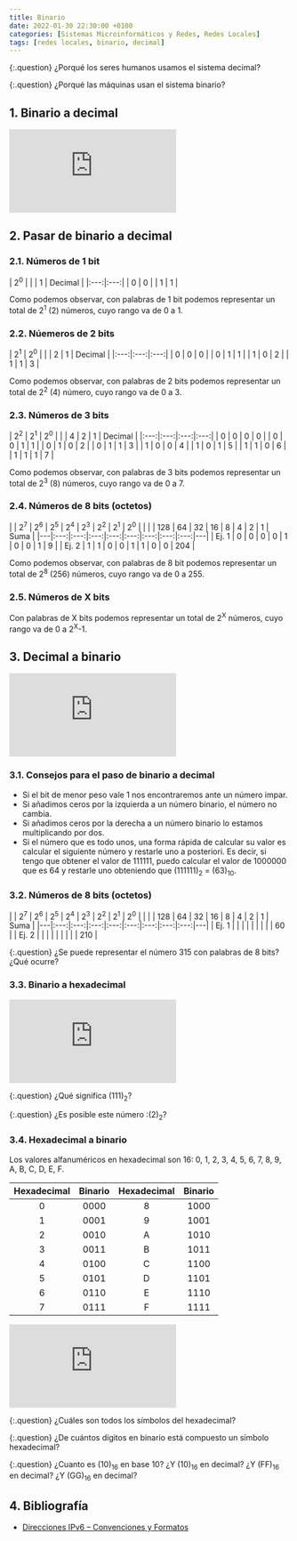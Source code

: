 ```yaml
---
title: Binario
date: 2022-01-30 22:30:00 +0100
categories: [Sistemas Microinformáticos y Redes, Redes Locales]
tags: [redes locales, binario, decimal]
---
```


{:.question}
¿Porqué los seres humanos usamos el sistema decimal?

{:.question}
¿Porqué las máquinas usan el sistema binario?


## 1. Binario a decimal

<iframe src="https://www.youtube.com/embed/3HRu7BvuSIQ" title="YouTube video player" frameborder="0" allow="accelerometer; autoplay; clipboard-write; encrypted-media; gyroscope; picture-in-picture" allowfullscreen></iframe>

## 2. Pasar de binario a decimal

### 2.1. Números de 1 bit

| 2<sup>0</sup> |  |
| 1 | Decimal |
|:---:|:---:|
| 0 | 0 |
| 1 | 1 |

Como podemos observar, con palabras de 1 bit podemos representar un total de 2<sup>1</sup> (2) números, cuyo rango va de 0 a 1.

### 2.2. Núemeros de 2 bits

| 2<sup>1</sup> | 2<sup>0</sup> |  |
| 2 | 1 | Decimal |
|:---:|:---:|:---:|
| 0 | 0 | 0 |
| 0 | 1 | 1 |
| 1 | 0 | 2 |
| 1 | 1 | 3 |

Como podemos observar, con palabras de 2 bits podemos representar un total de 2<sup>2</sup> (4) número, cuyo rango va de 0 a 3.

### 2.3. Números de 3 bits

| 2<sup>2</sup> | 2<sup>1</sup> | 2<sup>0</sup> |  |
| 4 | 2 | 1 | Decimal |
|:---:|:---:|:---:|:---:|
| 0 | 0 | 0 | 0 |
| 0 | 0 | 1 | 1 |
| 0 | 1 | 0 | 2 |
| 0 | 1 | 1 | 3 |
| 1 | 0 | 0 | 4 |
| 1 | 0 | 1 | 5 |
| 1 | 1 | 0 | 6 |
| 1 | 1 | 1 | 7 |

Como podemos observar, con palabras de 3 bits podemos representar un total de 2<sup>3</sup> (8) números, cuyo rango va de 0 a 7.

### 2.4. Números de 8 bits (octetos)

|   | 2<sup>7</sup> | 2<sup>6</sup> | 2<sup>5</sup> | 2<sup>4</sup> | 2<sup>3</sup> | 2<sup>2</sup> | 2<sup>1</sup> | 2<sup>0</sup> |   |
|   | 128 | 64 | 32 | 16 | 8 | 4 | 2 | 1 | Suma |
|---|:---:|:---:|:---:|:---:|:---:|:---:|:---:|:---:|---|
| Ej. 1 | 0 | 0 | 0 | 0 | 1 | 0 | 0 | 1 | 9 |
| Ej. 2 | 1 | 1 | 0 | 0 | 1 | 1 | 0 | 0 | 204 |

Como podemos observar, con palabras de 8 bit podemos representar un total de 2<sup>8</sup> (256) números, cuyo rango va de 0 a 255.

### 2.5. Números de X bits

Con palabras de X bits podemos representar un total de 2<sup>X</sup> números, cuyo rango va de 0 a 2<sup>X</sup>-1.

## 3. Decimal a binario

<iframe src="https://www.youtube.com/embed/IpxNHH88HRU" title="YouTube video player" frameborder="0" allow="accelerometer; autoplay; clipboard-write; encrypted-media; gyroscope; picture-in-picture" allowfullscreen></iframe>

### 3.1. Consejos para el paso de binario a decimal

- Si el bit de menor peso vale 1 nos encontraremos ante un número impar.
- Si añadimos ceros por la izquierda a un número binario, el número no cambia.
- Si añadimos ceros por la derecha a un número binario lo estamos multiplicando por dos.
- Si el número que es todo unos, una forma rápida de calcular su valor es calcular el siguiente número y restarle uno a posteriori. Es decir, si tengo que obtener el valor de 111111, puedo calcular el valor de 1000000 que es 64 y restarle uno obteniendo que (111111)<sub>2</sub> = (63)<sub>10</sub>.

### 3.2. Números de 8 bits (octetos)

|   | 2<sup>7</sup> | 2<sup>6</sup> | 2<sup>5</sup> | 2<sup>4</sup> | 2<sup>3</sup> | 2<sup>2</sup> | 2<sup>1</sup> | 2<sup>0</sup> |   |
|   | 128 | 64 | 32 | 16 | 8 | 4 | 2 | 1 | Suma |
|---|:---:|:---:|:---:|:---:|:---:|:---:|:---:|:---:|---|
| Ej. 1 |   |   |   |   |   |   |   |   | 60 |
| Ej. 2 |   |   |   |   |   |   |   |   | 210 |

{:.question}
¿Se puede representar el número 315 con palabras de 8 bits? ¿Qué ocurre?


### 3.3. Binario a hexadecimal

<iframe src="https://www.youtube.com/embed/uQaLpYDCkAA" title="YouTube video player" frameborder="0" allow="accelerometer; autoplay; clipboard-write; encrypted-media; gyroscope; picture-in-picture" allowfullscreen></iframe>

{:.question}
¿Qué significa (111)<sub>2</sub>?

{:.question}
¿Es posible este número :(2)<sub>2</sub>?


### 3.4. Hexadecimal a binario

Los valores alfanuméricos en hexadecimal son 16: 0, 1, 2, 3, 4, 5, 6, 7, 8, 9, A, B, C, D, E, F.

| Hexadecimal | Binario | Hexadecimal | Binario |
|:---:|:------:|:---:|:------:|
| 0   | 0000   | 8   | 1000   |
| 1   | 0001   | 9   | 1001   |
| 2   | 0010   | A   | 1010   |
| 3   | 0011   | B   | 1011   |
| 4   | 0100   | C   | 1100   |
| 5   | 0101   | D   | 1101   |
| 6   | 0110   | E   | 1110   |
| 7   | 0111   | F   | 1111   |


<iframe src="https://www.youtube.com/embed/Wx9X14aVfMg" title="YouTube video player" frameborder="0" allow="accelerometer; autoplay; clipboard-write; encrypted-media; gyroscope; picture-in-picture" allowfullscreen></iframe>

{:.question}
¿Cuáles son todos los símbolos del hexadecimal?

{:.question}
¿De cuántos dígitos en binario está compuesto un símbolo hexadecimal?

{:.question}
¿Cuanto es (10)<sub>16</sub> en base 10? ¿Y (10)<sub>16</sub> en decimal? ¿Y (FF)<sub>16</sub> en decimal? ¿Y (GG)<sub>16</sub> en decimal?

## 4. Bibliografía

- [Direcciones IPv6 – Convenciones y Formatos](https://ccnadesdecero.com/curso/ipv6-formatos-acortar-expandir/)
